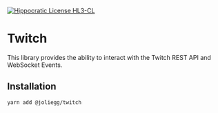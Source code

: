 [![Hippocratic License HL3-CL](https://img.shields.io/static/v1?label=Hippocratic%20License&message=HL3-CL&labelColor=5e2751&color=bc8c3d)](https://firstdonoharm.dev/version/3/0/cl.html)

# Twitch

This library provides the ability to interact with the Twitch REST API and WebSocket Events.

## Installation

```bash
yarn add @joliegg/twitch
```
